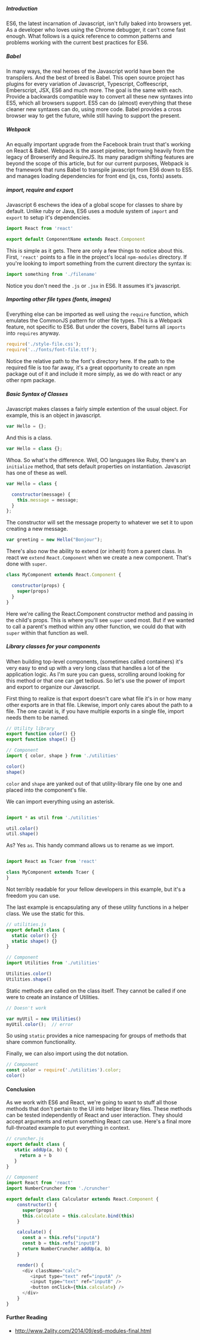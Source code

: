 ##### Introduction
ES6, the latest incarnation of Javascript, isn't fully baked into browsers yet.  As a developer who loves using the Chrome debugger, it can't come fast enough.  What follows is a quick reference to common patterns and problems working with the current best practices for ES6.

##### Babel
In many ways, the real heroes of the Javascript world have been the transpilers.  And the best of breed is Babel.  This open source project has plugins for every variation of Javascript, Typescript, Coffeescript, Emberscript, JSX, ES6 and much more.  The goal is the same with each.  Provide a backwards compatible way to convert all these new syntaxes into ES5, which all browsers support.  ES5 can do (almost) everything that these cleaner new syntaxes can do, using more code.  Babel provides a cross browser way to get the future, while still having to support the present.  

##### Webpack
An equally important upgrade from the Facebook brain trust that's working on React & Babel.  Webpack is the asset pipeline, borrowing heavily from the legacy of Browserify and RequireJS.  Its many paradigm shifting features are beyond the scope of this article, but for our current purposes, Webpack is the framework that runs Babel to transpile javascript from ES6 down to ES5. and manages loading dependencies for front end (js, css, fonts) assets.  

##### import, require and export
Javascript 6 eschews the idea of a global scope for classes to share by default.  Unlike ruby or Java, ES6 uses a module system of `import` and `export` to setup it's dependencies.

```javascript
import React from 'react'

export default ComponentName extends React.Component
```

This is simple as it gets.  There are only a few things to notice about this.  First, `'react'` points to a file in the project's local `npm-modules` directory.  If you're looking to import something from the current directory the syntax is:

```javascript
import something from './filename'
```

Notice you don't need the `.js` or `.jsx` in ES6.  It assumes it's javascript.

##### Importing other file types (fonts, images)

Everything else can be imported as well using the `require` function, which emulates the CommonJS pattern for other file types.  This is a Webpack feature, not specific to ES6.  But under the covers, Babel turns all `imports` into `requires` anyway.

```javascript
require('./style-file.css');
require('../fonts/font-file.ttf');
```

Notice the relative path to the font's directory here.  If the path to the required file is too far away, it's a great opportunity to create an npm package out of it and include it more simply, as we do with react or any other npm package. 

##### Basic Syntax of Classes

Javascript makes classes a fairly simple extention of the usual object.  For example, this is an object in javascript.

```javascript
var Hello = {};
```

And this is a class.

```javascript
var Hello = class {};
```

Whoa.  So what's the difference.  Well, OO languages like Ruby, there's an `initialize` method, that sets default properties on instantiation.   Javascript has one of these as well.

```javascript
var Hello = class {

  constructor(message) {
    this.message = message;
  }
};
```

The constructor will set the message property to whatever we set it to upon creating a new message.

```javascript
var greeting = new Hello("Bonjour");
```

There's also now the ability to extend (or inherit) from a parent class.  In react we `extend` `React.Component` when we create a new component.  That's done with `super`.

```javascript
class MyComponent extends React.Component {

  constructor(props) {
    super(props)
  }
}
```

Here we're calling the React.Component constructor method and passing in the child's props.  This is where you'll see `super` used most.  But if we wanted to call a parent's method within any other function, we could do that with `super` within that function as well.

##### Library classes for your components

When building top-level components, (sometimes called containers) it's very easy to end up with a very long class that handles a lot of the application logic.  As I'm sure you can guess, scrolling around looking for this method or that one can get tedious.  So let's use the power of import and export to organize our Javascript.

First thing to realize is that export doesn't care what file it's in or how many other exports are in that file. Likewise, import only cares about the path to a file.  The one caviat is, if you have multiple exports in a single file, import needs them to be named.

```javascript
// Utility library
export function color() {}
export function shape() {}
```

```javascript
// Component
import { color, shape } from './utilities'

color()
shape()
```

`color` and `shape` are yanked out of that utility-library file one by one and placed into the component's file.

We can import everything using an asterisk.

```javascript

import * as util from './utilities'

util.color()
util.shape()
```

As?  Yes `as`.  This handy command allows us to rename as we import.

```javascript

import React as Tcaer from 'react'

class MyComponent extends Tcaer {
}
```

Not terribly readable for your fellow developers in this example, but it's a freedom you can use.

The last example is encapsulating any of these utility functions in a helper class.  We use the static for this.

```javascript
// utilities.js
export default class {
  static color() {}
  static shape() {}
}

// Component
import Utilities from './utilities'

Utilities.color()
Utilities.shape()
```

Static methods are called on the class itself.  They cannot be called if one were to create an instance of Utilities.

```javascript
// Doesn't work

var myUtil = new Utilities()
myUtil.color();  // error
```

So using `static` provides a nice namespacing for groups of methods that share common functionality. 

Finally, we can also import using the dot notation.

```javascript
// Component
const color = require('./utilities').color;
color()
```

#### Conclusion
As we work with ES6 and React, we're going to want to stuff all those methods that don't pertain to the UI into helper library files.  These methods can be tested independently of React and user interaction.  They should accept arguments and return something React can use.  Here's a final more full-throated example to put everything in context.

```javascript
// cruncher.js
export default class {
   static addUp(a, b) {
     return a + b
   }
}

// Component
import React from 'react'
import NumberCruncher from './cruncher'

export default class Calculator extends React.Component {
    constructor() {
      super(props)
      this.calculate = this.calculate.bind(this)
    }

    calculate() {
      const a = this.refs("inputA")
      const b = this.refs("inputB")
      return NumberCruncher.addUp(a, b)
    }

    render() {
      <div className="calc">
         <input type="text" ref="inputA" />
         <input type="text" ref="inputB" />
         <button onClick={this.calculate} />
      </div>
    }
}
```

#### Further Reading
* http://www.2ality.com/2014/09/es6-modules-final.html